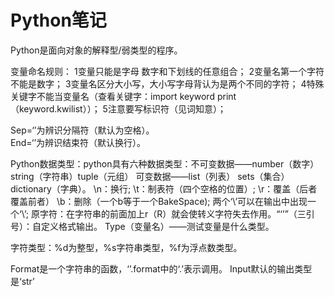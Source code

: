 # Python笔记
Python是面向对象的解释型/弱类型的程序。

变量命名规则：
1变量只能是字母 数字和下划线的任意组合；
2变量名第一个字符不能是数字；
3变量名区分大小写，大小写字母背认为是两个不同的字符；
4特殊关键字不能当变量名（查看关键字：import keyword print（keyword.kwilist））；
5注意要写标识符（见词知意）；

Sep=‘’为辨识分隔符（默认为空格）。	
End=‘’为辨识结束符（默认换行）。

Python数据类型：python具有六种数据类型：不可变数据——number（数字） string（字符串）tuple（元组） 可变数据——list（列表） sets（集合） dictionary（字典）。
\n：换行;  \t：制表符（四个空格的位置）;  \r：覆盖（后者覆盖前者） \b：删除（一个b等于一个BakeSpace); 两个‘\\’可以在输出中出现一个‘\’; 原字符：在字符串的前面加上r（R）就会使转义字符失去作用。“‘’”（三引号）：自定义格式输出。
Type（变量名）——测试变量是什么类型。

字符类型：%d为整型，%s字符串类型，%f为浮点数类型。

Format是一个字符串的函数，‘’.format中的‘.’表示调用。
Input默认的输出类型是‘str’

